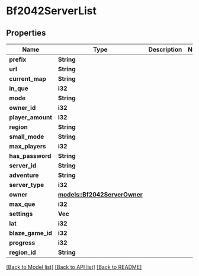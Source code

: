 # Bf2042ServerList

## Properties

Name | Type | Description | Notes
------------ | ------------- | ------------- | -------------
**prefix** | **String** |  | 
**url** | **String** |  | 
**current_map** | **String** |  | 
**in_que** | **i32** |  | 
**mode** | **String** |  | 
**owner_id** | **i32** |  | 
**player_amount** | **i32** |  | 
**region** | **String** |  | 
**small_mode** | **String** |  | 
**max_players** | **i32** |  | 
**has_password** | **String** |  | 
**server_id** | **String** |  | 
**adventure** | **String** |  | 
**server_type** | **i32** |  | 
**owner** | [**models::Bf2042ServerOwner**](Bf2042ServerOwner.md) |  | 
**max_que** | **i32** |  | 
**settings** | **Vec<String>** |  | 
**lat** | **i32** |  | 
**blaze_game_id** | **i32** |  | 
**progress** | **i32** |  | 
**region_id** | **String** |  | 

[[Back to Model list]](../README.md#documentation-for-models) [[Back to API list]](../README.md#documentation-for-api-endpoints) [[Back to README]](../README.md)


